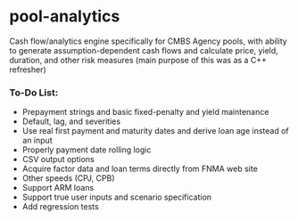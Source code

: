 # pool-analytics
Cash flow/analytics engine specifically for CMBS Agency pools, with ability to generate assumption-dependent cash flows and calculate price, yield, duration, and other risk measures (main purpose of this was as a C++ refresher)

### To-Do List:

- Prepayment strings and basic fixed-penalty and yield maintenance
- Default, lag, and severities
- Use real first payment and maturity dates and derive loan age instead of an input
- Properly payment date rolling logic
- CSV output options
- Acquire factor data and loan terms directly from FNMA web site
- Other speeds (CPJ, CPB)
- Support ARM loans
- Support true user inputs and scenario specification
- Add regression tests

